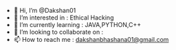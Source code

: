- 👋 Hi, I’m @Dakshan01
- 👀 I’m interested in : Ethical Hacking
- 🌱 I’m currently learning : JAVA,PYTHON,C++
- 💞️ I’m looking to collaborate on : 
- 📫 How to reach me : dakshanbhashana01@gmail.com

<!---
Dakshan01/Dakshan01 is a ✨ special ✨ repository because its `README.md` (this file) appears on your GitHub profile.
You can click the Preview link to take a look at your changes.
--->
